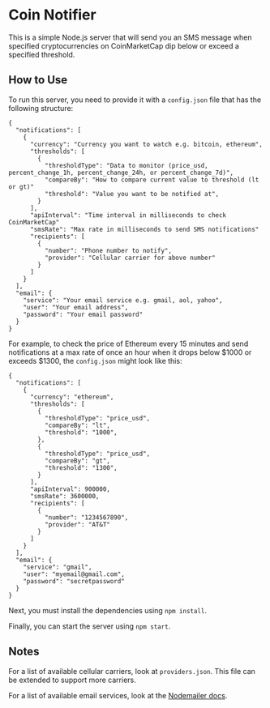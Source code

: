 # Coin Notifier

This is a simple Node.js server that will send you an SMS message when specified cryptocurrencies on CoinMarketCap dip below or exceed a specified threshold.

## How to Use

To run this server, you need to provide it with a `config.json` file that has the following structure:

```
{
  "notifications": [
    {
      "currency": "Currency you want to watch e.g. bitcoin, ethereum",
      "thresholds": [
        {
          "thresholdType": "Data to monitor (price_usd, percent_change_1h, percent_change_24h, or percent_change_7d)",
          "compareBy": "How to compare current value to threshold (lt or gt)"
          "threshold": "Value you want to be notified at",
        }
      ],
      "apiInterval": "Time interval in milliseconds to check CoinMarketCap"
      "smsRate": "Max rate in milliseconds to send SMS notifications"
      "recipients": [
        {
          "number": "Phone number to notify",
          "provider": "Cellular carrier for above number"
        }
      ]
    }
  ],
  "email": {
    "service": "Your email service e.g. gmail, aol, yahoo",
    "user": "Your email address",
    "password": "Your email password"
  }
}
```

For example, to check the price of Ethereum every 15 minutes and send notifications at a max rate of once an hour when it drops below $1000 or exceeds $1300, the `config.json` might look like this:

```
{
  "notifications": [
    {
      "currency": "ethereum",
      "thresholds": [
        {
          "thresholdType": "price_usd",
          "compareBy": "lt",
          "threshold": "1000",
        },
        {
          "thresholdType": "price_usd",
          "compareBy": "gt",
          "threshold": "1300",
        }
      ],
      "apiInterval": 900000,
      "smsRate": 3600000,
      "recipients": [
        {
          "number": "1234567890",
          "provider": "AT&T"
        }
      ]
    }
  ],
  "email": {
    "service": "gmail",
    "user": "myemail@gmail.com",
    "password": "secretpassword"
  }
}
```

Next, you must install the dependencies using `npm install`.

Finally, you can start the server using `npm start`.

## Notes

For a list of available cellular carriers, look at `providers.json`. This file can be extended to support more carriers.

For a list of available email services, look at the [Nodemailer docs](https://nodemailer.com/smtp/well-known/ "Nodemailer Well-Known Services").